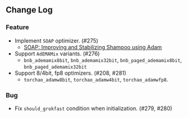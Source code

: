 ## Change Log

### Feature

* Implement `SOAP` optimizer. (#275)
    * [SOAP: Improving and Stabilizing Shampoo using Adam](https://arxiv.org/abs/2409.11321) 
* Support `AdEMAMix` variants. (#276)
    * `bnb_ademamix8bit`, `bnb_ademamix32bit`, `bnb_paged_ademamix8bit`, `bnb_paged_ademamix32bit`
* Support 8/4bit, fp8 optimizers. (#208, #281)
    * `torchao_adamw8bit`, `torchao_adamw4bit`, `torchao_adamwfp8`.

### Bug

* Fix `should_grokfast` condition when initialization. (#279, #280)
